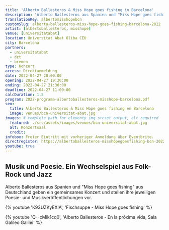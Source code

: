 ```yaml
---
title: 'Alberto Ballesteros & Miss Hope goes fishing in Barcelona'
description: 'Alberto Ballesteros aus Spanien und "Miss Hope goes fishing" aus Deutschland geben gemeinsame Konzerte in Madrid, Barcelona und Valencia'
translationKey: albertomisshopebcn
customSlug: alberto-ballesteros-miss-hope-goes-fishing-barcelona-2022
artist: [albertoballesteros, misshope]
venue: [universitatabat]
location: Universitat Abat Oliba CEU
city: Barcelona
partners:
  - universitatabat
  - dzt
  - bremen
type: Konzert
access: Direktanmeldung
date: 2022-04-27 20:00:00
opening: 2022-04-27 19:30:00
ending: 2022-04-27 21:30:00
deadline: 2022-04-27 11:00:00
calcDuration: 1.5
program: 2022-programa-albertoballesteros-misshope-barcelona.pdf
seo:
  title: Alberto Ballesteros & Miss Hope goes fishing en Barcelona
  image: venues/bcn-universitat-abat.jpg
images: # complete path for eleventy img srcset output, alt required
  featured: ./src/assets/images/venues/bcn-universitat-abat.jpg
  alt: Konzertsaal
  credit:
infobox: Freier Eintritt mit vorheriger Anmeldung über Eventbrite.
directregister: https://albertoballesteros-misshopegoesfishing-bcn-2022.eventbrite.es
youtube: true
---
```


## Musik und Poesie. Ein Wechselspiel aus Folk-Rock und Jazz

Alberto Ballesteros aus Spanien und "Miss Hope goes fishing" aus Deutschland geben ein gemeinsames Konzert und stellen ihre jeweiligen Poesie- und Musikveröffentlichungen vor.

{% youtube 'K93UZKyEXlA', 'Fischsuppe - Miss Hope goes fishing' %}

{% youtube 'Q--cMik1cq0', 'Alberto Ballesteros - En la próxima vida, Sala Galileo Galilei' %}
